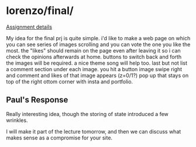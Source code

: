 # lorenzo/final/

[Assignment details](/homework/final)

My idea for the final prj is quite simple.
i'd like to make a web page on which you can see series of images scrolling and you can vote the one you like the most.
the "likes" should remain on the page even after leaving it so i can check the opinions afterwards at home.
buttons to switch back and forth the images will be required.
a nice theme song will help too.
last but not list a comment section under each image.
you hit a button image swipe right and comment and likes of that image appears (z=0/1?)
pop up that stays on top of the right ottom corner with insta and portfolio.

## Paul's Response

Really interesting idea, though the storing of state introduced a few wrinkles.

I will make it part of the lecture tomorrow, and then we can discuss what makes sense as a compromise for your site.
